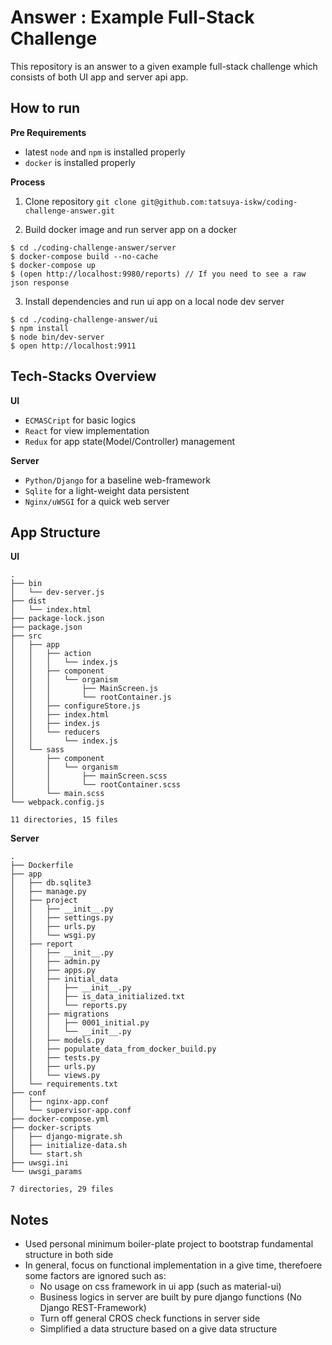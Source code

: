 # Answer : Example Full-Stack Challenge

This repository is an answer to a given example full-stack challenge which consists of both UI app and server api app.

## How to run

**Pre Requirements**

* latest `node` and `npm` is installed properly
* `docker` is installed properly

**Process**

1. Clone repository `git clone git@github.com:tatsuya-iskw/coding-challenge-answer.git`

2. Build docker image and run server app on a docker

```
$ cd ./coding-challenge-answer/server
$ docker-compose build --no-cache
$ docker-compose up
$ (open http://localhost:9980/reports) // If you need to see a raw json response
```

3. Install dependencies and run ui app on a local node dev server

```
$ cd ./coding-challenge-answer/ui
$ npm install
$ node bin/dev-server
$ open http://localhost:9911
```

## Tech-Stacks Overview

**UI**

* `ECMASCript` for basic logics
* `React` for view implementation
* `Redux` for app state(Model/Controller) management

**Server**

* `Python/Django` for a baseline web-framework
* `Sqlite` for a light-weight data persistent
* `Nginx/uWSGI` for a quick web server

## App Structure

**UI**

```
.
├── bin
│   └── dev-server.js
├── dist
│   └── index.html
├── package-lock.json
├── package.json
├── src
│   ├── app
│   │   ├── action
│   │   │   └── index.js
│   │   ├── component
│   │   │   └── organism
│   │   │       ├── MainScreen.js
│   │   │       └── rootContainer.js
│   │   ├── configureStore.js
│   │   ├── index.html
│   │   ├── index.js
│   │   └── reducers
│   │       └── index.js
│   └── sass
│       ├── component
│       │   └── organism
│       │       ├── mainScreen.scss
│       │       └── rootContainer.scss
│       └── main.scss
└── webpack.config.js

11 directories, 15 files
```

**Server**

```
.
├── Dockerfile
├── app
│   ├── db.sqlite3
│   ├── manage.py
│   ├── project
│   │   ├── __init__.py
│   │   ├── settings.py
│   │   ├── urls.py
│   │   └── wsgi.py
│   ├── report
│   │   ├── __init__.py
│   │   ├── admin.py
│   │   ├── apps.py
│   │   ├── initial_data
│   │   │   ├── __init__.py
│   │   │   ├── is_data_initialized.txt
│   │   │   └── reports.py
│   │   ├── migrations
│   │   │   ├── 0001_initial.py
│   │   │   └── __init__.py
│   │   ├── models.py
│   │   ├── populate_data_from_docker_build.py
│   │   ├── tests.py
│   │   ├── urls.py
│   │   └── views.py
│   └── requirements.txt
├── conf
│   ├── nginx-app.conf
│   └── supervisor-app.conf
├── docker-compose.yml
├── docker-scripts
│   ├── django-migrate.sh
│   ├── initialize-data.sh
│   └── start.sh
├── uwsgi.ini
└── uwsgi_params

7 directories, 29 files
```

## Notes

* Used personal minimum boiler-plate project to bootstrap fundamental structure in both side
* In general, focus on functional implementation in a give time, therefoere some factors are ignored such as:
  * No usage on css framework in ui app (such as material-ui)
  * Business logics in server are built by pure django functions (No Django REST-Framework)
  * Turn off general CROS check functions in server side
  * Simplified a data structure based on a give data structure